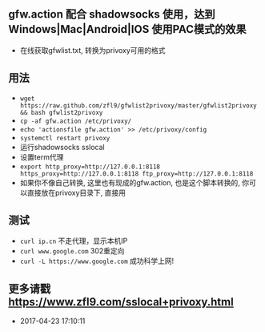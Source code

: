 ## gfw.action 配合 shadowsocks 使用，达到 Windows|Mac|Android|IOS 使用PAC模式的效果
- 在线获取gfwlist.txt, 转换为privoxy可用的格式

## 用法
- `wget https://raw.github.com/zfl9/gfwlist2privoxy/master/gfwlist2privoxy && bash gfwlist2privoxy`
- `cp -af gfw.action /etc/privoxy/`
- `echo 'actionsfile gfw.action' >> /etc/privoxy/config`
- `systemctl restart privoxy`
- 运行shadowsocks sslocal
- 设置term代理
- `export http_proxy=http://127.0.0.1:8118 https_proxy=http://127.0.0.1:8118 ftp_proxy=http://127.0.0.1:8118`
- 如果你不像自己转换, 这里也有现成的gfw.action, 也是这个脚本转换的, 你可以直接放在privoxy目录下, 直接用

## 测试
- `curl ip.cn` 不走代理，显示本机IP
- `curl www.google.com` 302重定向
- `curl -L https://www.google.com` 成功科学上网!

## 更多请戳 https://www.zfl9.com/sslocal+privoxy.html

- 2017-04-23 17:10:11
